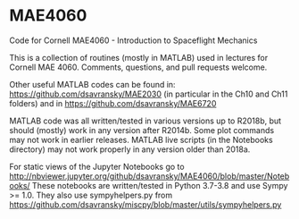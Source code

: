 # MAE4060
Code for Cornell MAE4060 - Introduction to Spaceflight Mechanics

This is a collection of routines (mostly in MATLAB) used in lectures for Cornell MAE 4060.  Comments, questions, and pull requests welcome.

Other useful MATLAB codes can be found in: https://github.com/dsavransky/MAE2030 (in particular in the Ch10 and Ch11 folders) and in https://github.com/dsavransky/MAE6720 

MATLAB code was all written/tested in various versions up to R2018b, but should (mostly) work in any version after R2014b.  Some plot commands may not work in earlier releases. MATLAB live scripts (in the Notebooks directory) may not work properly in any version older than 2018a.

For static views of the Jupyter Notebooks go to http://nbviewer.jupyter.org/github/dsavransky/MAE4060/blob/master/Notebooks/
These notebooks are written/tested in Python 3.7-3.8 and use Sympy >= 1.0.  They also use sympyhelpers.py from https://github.com/dsavransky/miscpy/blob/master/utils/sympyhelpers.py
